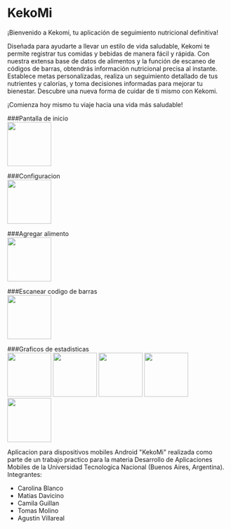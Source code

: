 # KekoMi
¡Bienvenido a Kekomi, tu aplicación de seguimiento nutricional definitiva!   
  
Diseñada para ayudarte a llevar un estilo de vida saludable, Kekomi te permite registrar tus comidas y bebidas de manera fácil y rápida. Con nuestra extensa base de datos de alimentos y la función de escaneo de códigos de barras, obtendrás información nutricional precisa al instante. Establece metas personalizadas, realiza un seguimiento detallado de tus nutrientes y calorías, y toma decisiones informadas para mejorar tu bienestar. Descubre una nueva forma de cuidar de ti mismo con Kekomi.  
  
¡Comienza hoy mismo tu viaje hacia una vida más saludable!

###Pantalla de inicio  
<img src = "https://github.com/UTN-FRBA-Mobile/KekoMi/assets/62452679/0d87dc4c-6cd1-4793-9a04-a589d70a1950" width = "100" />  

  
###Configuracion  
<img src = "https://github.com/UTN-FRBA-Mobile/KekoMi/assets/62452679/07acbff3-9a64-4179-958d-6a1506b0a8d5" width = "100" />  

  
###Agregar alimento  
<img src = "https://github.com/UTN-FRBA-Mobile/KekoMi/assets/62452679/1ef04f57-e5bd-45e8-97e2-adf3ffb9f254" width = "100" />  

  
###Escanear codigo de barras  
<img src = "https://github.com/UTN-FRBA-Mobile/KekoMi/assets/62452679/b6050bbb-d23a-4b23-8ae3-f48f367e4296" width = "100" />  

  
###Graficos de estadisticas  
<img src ="https://github.com/UTN-FRBA-Mobile/KekoMi/assets/62452679/fdba5eac-6447-4194-936f-3231ebc56803"  width = "100" />
<img src = "https://github.com/UTN-FRBA-Mobile/KekoMi/assets/62452679/99e069f9-c234-4d1d-b5d4-a4b459ae313a" width = "100" />
<img src = "https://github.com/UTN-FRBA-Mobile/KekoMi/assets/62452679/c10fb58a-31af-4c4e-9f6e-8a4ad3dea92c" width = "100" />
<img src ="https://github.com/UTN-FRBA-Mobile/KekoMi/assets/62452679/0f5db3ae-b160-4566-9b10-4eca03048eb3" width = "100" />
<img src = "https://github.com/UTN-FRBA-Mobile/KekoMi/assets/62452679/37c002dc-747d-4213-a0a6-474e14f7fede"  width = "100" /> 
 
  
Aplicacion para dispositivos mobiles Android "KekoMi" realizada como parte de un trabajo practico para la materia Desarrollo de Aplicaciones Mobiles de la Universidad Tecnologica Nacional (Buenos Aires, Argentina).   
Integrantes:
* Carolina Blanco  
* Matias Davicino  
* Camila Guillan  
* Tomas Molino  
* Agustin Villareal  



